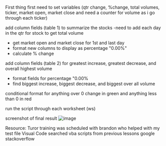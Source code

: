 First thing first need to set variables (qtr change, %change, total volumes, ticker, market open, market close and need a counter for volume as i go through each ticker)

add column fields (table 1) to summarize the stocks
 -need to add each day in the qtr for stock to get total volume
 - get market open and market close for 1st and last day
 - format new columns to display as percentage "0.00%"
 - calculate % change


add column fields (table 2) for greatest increase, greatest decrease, and overall highest volume
  - format fields for percentage "0.00%
  - find biggest increase, biggest decrease, and biggest over all volume

conditional format for anything over 0 change in green and anything less than 0 in red

run the script through each worksheet (ws)

screenshot of final result
![image](https://github.com/danabrego/VBA-Challenge/assets/162066812/06436e67-7d2b-4560-8c86-7ade470ba110)

Resource:
Turor training was scheduled with brandon who helped with my test file 
Visual Code searched vba scripts from previous lessons
google
stackoverflow
